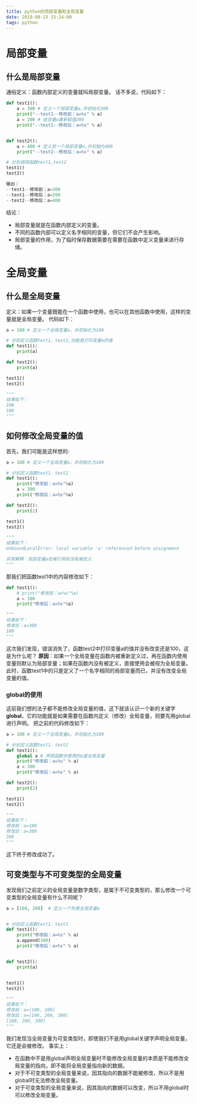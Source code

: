 ```yaml
---
title: python的局部变量和全局变量
date: 2019-08-15 15:24:00
tags: python
---
```



# 局部变量

## 什么是局部变量
通俗定义：函数内部定义的变量就叫局部变量。
话不多说，代码如下：

```python
def test1():
    a = 300 # 定义一个局部变量a,并初始化300
    print("--test1--修改前：a=%s" % a)
    a = 200 # 给变量a重新赋值200
    print("--test1--修改后：a=%s" % a)


def test2():
    a = 400 # 定义另一个局部变量a,并初始化400
    print("--test2--修改后：a=%s" % a)

# 分别调用函数test1,test2
test1()
test2()

输出：
--test1--修改前：a=300
--test1--修改后：a=200
--test2--修改后：a=400
```
结论：
 - 局部变量就是在函数内部定义的变量。
 - 不同的函数内部可以定义名字相同的变量，但它们不会产生影响。
 - 局部变量的作用，为了临时保存数据需要在需要在函数中定义变量来进行存储。
# 全局变量
## 什么是全局变量
定义：如果一个变量既能在一个函数中使用，也可以在其他函数中使用，这样的变量就是全局变量。
代码如下：
```python
a = 100 # 定义一个全局变量a，并初始化为100

# 分别定义函数test1、test2,功能是打印变量a的值
def test1():
	print(a)

def test2():
	print(a)

test1()
test2()

"""
结果如下：
100
100
"""
```
## 如何修改全局变量的值
首先，我们可能是这样想的:
```python
a = 100 # 定义一个全局变量a，并初始化为100

# 分别定义函数test1、test2
def test1():
	print("修改前：a=%s"%a)
	a = 300
	print("修改后：a=%s"%a)

def test2():
	print(2)

test1()
test2()

"""
结果如下：
UnboundLocalError: local variable 'a' referenced before assignment

异常解释：局部变量a在被引用前没有被定义
"""
```
那我们把函数test1中的内容修改如下：
```python
def test1():
	# print("修改前：a=%s"%a)
	a = 300
	print("修改后：a=%s"%a)

"""
结果如下：
修改后：a=300
100
"""
```
这次我们发现，错误消失了，函数test2中打印变量a的值并没有改变还是100，这是为什么呢？
**原因**：如果一个全局变量在函数内被重新定义过，再在函数内使用变量则默认为局部变量；如果在函数内没有被定义，直接使用会被视为全局变量。
此时，函数test1中的只是定义了一个名字相同的局部变量而已，并没有改变全局变量的值。
### global的使用
这前我们想的法子都不能修改全局变量的值，这下就该认识一个新的关键字**global**，它的功能就是如果需要在函数内定义（修改）全局变量，则要先用global进行声明。
把之前的代码修改如下：
```python
a = 100 # 定义一个全局变量a，并初始化为100

# 分别定义函数test1、test2
def test1():
    global a # 声明函数中使用的a是全局变量
    print("修改前：a=%s" % a)
    a = 300
    print("修改后：a=%s" % a)

def test2():
	print(2)

test1()
test2()

"""
结果如下：
修改前：a=100
修改后：a=300
300
"""
```
这下终于修改成功了。
## 可变类型与不可变类型的全局变量
发现我们之前定义的全局变量是数字类型，是属于不可变类型的，那么修改一个可变类型的全局变量有什么不同呢？
```python
a = [100, 200]  # 定义一个列表全局变量a


# 分别定义函数test1、test2
def test1():
    print("修改前：a=%s" % a)
    a.append(300)
    print("修改后：a=%s" % a)


def test2():
    print(a)


test1()
test2()

"""
结果如下：
修改前：a=[100, 200]
修改后：a=[100, 200, 300]
[100, 200, 300]
"""
```
我们发现当全局变量为可变类型时，即使我们不是用global关键字声明全局变量，它还是会被修改。
事实上：
- 在函数中不是用global声明全局变量时不能修改全局变量的本质是不能修改全局变量的指向，即不能将全局变量指向新的数据。
- 对于不可变类型的全局变量来说，因其指向的数据不能被修改，所以不是用global时无法修改全局变量。
- 对于可变类型的全局变量来说，因其指向的数据可以改变，所以不用global时可以修改全局变量。

